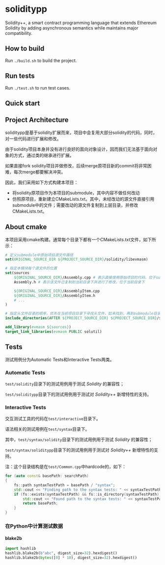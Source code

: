 # soliditypp
Solidity++, a smart contract programming language that extends Ethereum Solidity by adding asynchronous semantics while maintains major compatibility.

## How to build
Run ```./build.sh``` to build the project.

## Run tests
Run ```./test.sh``` to run test cases.

## Quick start

## Project Architecture
soliditypp是基于solidity扩展而来，项目中会复用大部分solidity的代码，同时，对一些代码进行扩展和修改。

由于solidity项目本身并没有进行良好的面向对象设计，因而我们无法基于面向对象的方式，通过类的继承进行扩展。

如果直接fork solidity项目并做修改，后续merge原项目新的commit将非常困难，每次merge都要解决冲突。

因此，我们采用如下方式构建本项目：

* 将solidity原项目作为本项目的submodule，其中内容不做任何改动
* 仿照原项目，重新建立CMakeLists.txt。其中，未经改动的源文件直接引用submodule中的文件；需要改动的源文件复制到上层目录，并修改CMakeLists.txt。

## About cmake
本项目采用cmake构建。通常每个目录下都有一个CMakeLists.txt文件，如下所示：

```cmake
# 定义submodule中原始项目源文件路径
set(ORIGINAL_SOURCE_DIR ${PROJECT_SOURCE_DIR}/solidity/libevmasm)

# 指定本模块每个源文件的位置
set(sources
	${ORIGINAL_SOURCE_DIR}/Assembly.cpp # 表示直接使用原始项目的代码，位于submodule目录下
	Assembly.h # 表示该文件已复制到当前目录下并进行了修改，位于当前目录下

	${ORIGINAL_SOURCE_DIR}/AssemblyItem.cpp
	${ORIGINAL_SOURCE_DIR}/AssemblyItem.h
    # ...
)

# 指定头文件目录的顺序，优先在当前项目目录下寻找头文件，如未找到，再到submodule目录下寻找。这样可以保证本项目复制并修改的那些头文件优先生效。
include_directories(AFTER ${PROJECT_SOURCE_DIR} ${PROJECT_SOURCE_DIR}/solidity)

add_library(evmasm ${sources})
target_link_libraries(evmasm PUBLIC solutil)
```

## Tests
测试用例分为Automatic Tests和Interactive Tests两类。

### Automatic Tests
```test/solidity```目录下的测试用例用于测试 *Solidity* 的兼容性；

```test/soliditypp```目录下的测试用例用于测试对 *Solidity++* 新增特性的支持。

### Interactive Tests
交互测试工具的代码在```test/interactive```目录下。

语法相关的测试用例在```test/syntax```目录下。

其中，```test/syntax/solidity```目录下的测试用例用于测试 *Solidity* 的兼容性；

```test/syntax/soliditypp```目录下的测试用例用于测试对 *Solidity++* 新增特性的支持。

注：这个目录结构是在```test/Common.cpp```中hardcode的，如下：
```cpp
for (auto const& basePath: searchPath)
{
    fs::path syntaxTestPath = basePath / "syntax";
    std::cout << "Finding path to the syntax tests: " << syntaxTestPath << std::endl;
    if (fs::exists(syntaxTestPath) && fs::is_directory(syntaxTestPath)) {
        std::cout << "Found path to the syntax tests: " << syntaxTestPath << std::endl;
        return basePath;
    }
}
```

### 在Python中计算测试数据
#### blake2b
```python
import hashlib
hashlib.blake2b(b"abc", digest_size=32).hexdigest()
hashlib.blake2b(bytes([0] * 10), digest_size=32).hexdigest()
```